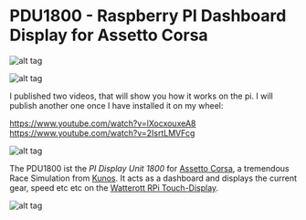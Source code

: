 # PDU1800 - Raspberry PI Dashboard Display for Assetto Corsa

![alt tag](https://raw.github.com/sumpfgottheit/pdu1800/master/doc/screen1.png)

![alt tag](https://raw.github.com/sumpfgottheit/pdu1800/master/doc/screen2.jpg)

I published two videos, that will show you how it works on the pi. I will publish another one once I have installed it on my wheel:

https://www.youtube.com/watch?v=lXocxouxeA8
https://www.youtube.com/watch?v=2IsrtLMVFcg

![alt tag](https://raw.github.com/sumpfgottheit/pdu1800/master/doc/display_widget_description.png)

The PDU1800 ist the *PI Display Unit 1800* for [Assetto Corsa](http://www.assettocorsa.net/), a tremendous Race Simulation from [Kunos](http://www.kunos-simulazioni.com/). It acts as a dashboard and displays the current gear, speed etc etc on the [Watterott RPi Touch-Display](https://github.com/watterott/RPi-Display).


![alt tag](https://raw.github.com/username/projectname/branch/path/to/img.png)
